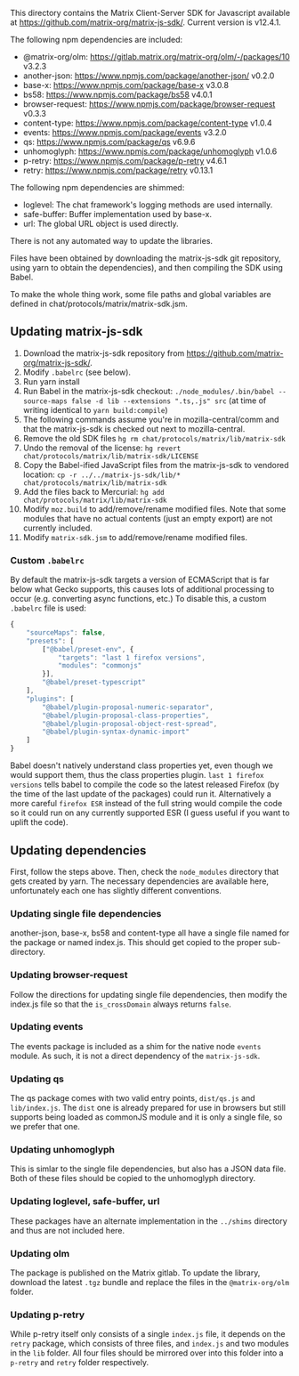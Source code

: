 This directory contains the Matrix Client-Server SDK for Javascript available
at https://github.com/matrix-org/matrix-js-sdk/. Current version is v12.4.1.

The following npm dependencies are included:

* @matrix-org/olm: https://gitlab.matrix.org/matrix-org/olm/-/packages/10 v3.2.3
* another-json: https://www.npmjs.com/package/another-json/ v0.2.0
* base-x: https://www.npmjs.com/package/base-x v3.0.8
* bs58: https://www.npmjs.com/package/bs58 v4.0.1
* browser-request: https://www.npmjs.com/package/browser-request v0.3.3
* content-type: https://www.npmjs.com/package/content-type v1.0.4
* events: https://www.npmjs.com/package/events v3.2.0
* qs: https://www.npmjs.com/package/qs v6.9.6
* unhomoglyph: https://www.npmjs.com/package/unhomoglyph v1.0.6
* p-retry: https://www.npmjs.com/package/p-retry v4.6.1
* retry: https://www.npmjs.com/package/retry v0.13.1

The following npm dependencies are shimmed:

* loglevel: The chat framework's logging methods are used internally.
* safe-buffer: Buffer implementation used by base-x.
* url: The global URL object is used directly.

There is not any automated way to update the libraries.

Files have been obtained by downloading the matrix-js-sdk git repository,
using yarn to obtain the dependencies), and then compiling the SDK using Babel.

To make the whole thing work, some file paths and global variables are defined
in chat/protocols/matrix/matrix-sdk.jsm.

## Updating matrix-js-sdk

1.  Download the matrix-js-sdk repository from https://github.com/matrix-org/matrix-js-sdk/.
2.  Modify `.babelrc` (see below).
3.  Run yarn install
4.  Run Babel in the matrix-js-sdk checkout:
    `./node_modules/.bin/babel --source-maps false -d lib --extensions ".ts,.js" src`
    (at time of writing identical to `yarn build:compile`)
5.  The following commands assume you're in mozilla-central/comm and that the
    matrix-js-sdk is checked out next to mozilla-central.
6.  Remove the old SDK files `hg rm chat/protocols/matrix/lib/matrix-sdk`
7.  Undo the removal of the license: `hg revert chat/protocols/matrix/lib/matrix-sdk/LICENSE`
8.  Copy the Babel-ified JavaScript files from the matrix-js-sdk to vendored
    location: `cp -r ../../matrix-js-sdk/lib/* chat/protocols/matrix/lib/matrix-sdk`
9.  Add the files back to Mercurial: `hg add chat/protocols/matrix/lib/matrix-sdk`
10. Modify `moz.build` to add/remove/rename modified files. Note that some
    modules that have no actual contents (just an empty export) are not
    currently included.
11. Modify `matrix-sdk.jsm` to add/remove/rename modified files.

### Custom `.babelrc`

By default the matrix-js-sdk targets a version of ECMAScript that is far below
what Gecko supports, this causes lots of additional processing to occur (e.g.
converting async functions, etc.) To disable this, a custom `.babelrc` file is
used:

```javascript
{
    "sourceMaps": false,
    "presets": [
        ["@babel/preset-env", {
            "targets": "last 1 firefox versions",
            "modules": "commonjs"
        }],
        "@babel/preset-typescript"
    ],
    "plugins": [
        "@babel/plugin-proposal-numeric-separator",
        "@babel/plugin-proposal-class-properties",
        "@babel/plugin-proposal-object-rest-spread",
        "@babel/plugin-syntax-dynamic-import"
    ]
}
```

Babel doesn't natively understand class properties yet, even though we would
support them, thus the class properties plugin. `last 1 firefox versions` tells
babel to compile the code so the latest released Firefox (by the time of the
last update of the packages) could run it. Alternatively a more careful
`firefox ESR` instead of the full string would compile the code so it could run
on any currently supported ESR (I guess useful if you want to uplift the code).

## Updating dependencies

First, follow the steps above. Then, check the `node_modules` directory that
gets created by yarn. The necessary dependencies are available here,
unfortunately each one has slightly different conventions.

### Updating single file dependencies

another-json, base-x, bs58 and content-type all have a single file
named for the package or named index.js. This should get copied to the proper
sub-directory.

### Updating browser-request

Follow the directions for updating single file dependencies, then modify the
index.js file so that the `is_crossDomain` always returns `false`.

### Updating events

The events package is included as a shim for the native node `events` module.
As such, it is not a direct dependency of the `matrix-js-sdk`.

### Updating qs

The qs package comes with two valid entry points, `dist/qs.js` and
`lib/index.js`. The `dist` one is already prepared for use in browsers
but still supports being loaded as commonJS module and it is only a single
file, so we prefer that one.

### Updating unhomoglyph

This is simlar to the single file dependencies, but also has a JSON data file.
Both of these files should be copied to the unhomoglyph directory.

### Updating loglevel, safe-buffer, url

These packages have an alternate implementation in the `../shims` directory and
thus are not included here.

### Updating olm

The package is published on the Matrix gitlab. To update the library, download
the latest `.tgz` bundle and replace the files in the `@matrix-org/olm` folder.

### Updating p-retry

While p-retry itself only consists of a single `index.js` file, it depends on
the `retry` package, which consists of three files, and `index.js` and two
modules in the `lib` folder. All four files should be mirrored over into this
folder into a `p-retry` and `retry` folder respectively.
